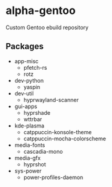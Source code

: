 # alpha-gentoo

Custom Gentoo ebuild repository

## Packages

- app-misc
  - pfetch-rs
  - rotz
- dev-python
  - yaspin
- dev-util
  - hyprwayland-scanner
- gui-apps
  - hyprshade
  - wttrbar
- kde-plasma
  - catppuccin-konsole-theme
  - catppuccin-mocha-colorscheme
- media-fonts
  - cascadia-mono
- media-gfx
  - hyprshot
- sys-power
  - power-profiles-daemon
